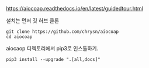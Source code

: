 https://aiocoap.readthedocs.io/en/latest/guidedtour.html

설치는 먼저 깃 허브 클론  
```
git clone https://github.com/chrysn/aiocoap
cd aiocoap
```

aiocaop 디렉토리에서 pip3로 인스톨하기.
```
pip3 install --upgrade ".[all,docs]"
```


